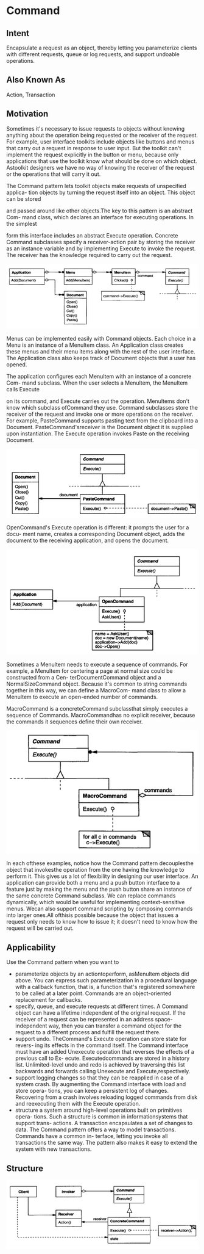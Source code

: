 # Command

## Intent

Encapsulate a request as an object, thereby letting you parameterize clients with
different requests, queue or log requests, and support undoable operations.

## Also Known As

Action, Transaction

## Motivation

Sometimes it's necessary to issue requests to objects without knowing anything
about the operation being requested or the receiver of the request. For example,
user interface toolkits include objects like buttons and menus that carry out a
request in response to user input. But the toolkit can't implement the request
explicitly in the button or menu, because only applications that use the toolkit
know what should be done on which object. Astoolkit designers we have no way
of knowing the receiver of the request or the operations that will carry it out.

The Command pattern lets toolkit objects make requests of unspecified applica-
tion objects by turning the request itself into an object. This object can be stored

and passed around like other objects.The key to this pattern is an abstract Com-
mand class, which declares an interface for executing operations. In the simplest

form this interface includes an abstract Execute operation. Concrete Command
subclasses specify a receiver-action pair by storing the receiver as an instance
variable and by implementing Execute to invoke the request. The receiver has the
knowledge required to carry out the request.

![](docs/_images/img.png)

Menus can be implemented easily with Command objects. Each choice in a Menu
is an instance of a Menultem class. An Application class creates these menus and
their menu items along with the rest of the user interface. The Application class
also keeps track of Document objects that a user has opened.

The application configures each Menultem with an instance of a concrete Com-
mand subclass. When the user selects a Menultem, the Menultem calls Execute

on its command, and Execute carries out the operation. Menultems don't know
which subclass ofCommand they use. Command subclasses store the receiver of
the request and invoke one or more operations on the receiver.
For example, PasteCommand supports pasting text from the clipboard into a
Document. PasteCommand'sreceiver is the Document object it is supplied upon
instantiation. The Execute operation invokes Paste on the receiving Document.

![](docs/_images/img_1.png)

OpenCommand's Execute operation is different: it prompts the user for a docu-
ment name, creates a corresponding Document object, adds the document to the
receiving application, and opens the document.

![](docs/_images/img_2.png)

Sometimes a Menultem needs to execute a sequence of commands. For example, a
Menultem for centering a page at normal size could be constructed from a Cen-
terDocumentCommand object and a NormalSizeCommand object. Because it's
common to string commands together in this way, we can define a MacroCom-
mand class to allow a Menultem to execute an open-ended number of commands.

MacroCommand is a concreteCommand subclassthat simply executes a sequence
of Commands. MacroCommandhas no explicit receiver, because the commands
it sequences define their own receiver.

![](docs/_images/img_3.png)

In each ofthese examples, notice how the Command pattern decouplesthe object
that invokesthe operation from the one having the knowledge to perform it. This
gives us a lot of flexibility in designing our user interface. An application can
provide both a menu and a push button interface to a feature just by making
the menu and the push button share an instance of the same concrete Command
subclass. We can replace commands dynamically, which would be useful for
implementing context-sensitive menus. Wecan also support command scripting
by composing commands into larger ones.All ofthisis possible because the object
that issues a request only needs to know how to issue it; it doesn't need to know
how the request will be carried out.

## Applicability

Use the Command pattern when you want to
 * parameterize objects by an actiontoperform, asMenultem objects did above.
You can express such parameterization in a procedural language with a
callback function, that is, a function that's registered somewhere to be called
at a later point. Commands are an object-oriented replacement for callbacks.
 * specify, queue, and execute requests at different times. A Command object
can have a lifetime independent of the original request. If the receiver of a
request can be represented in an address space-independent way, then you
can transfer a command object for the request to a different process and fulfill
the request there.
 * support undo. TheCommand's Execute operation can store state for revers-
ing its effects in the command itself. The Command interface must have an
added Unexecute operation that reverses the effects of a previous call to Ex-
ecute. Executedcommands are stored in a history list. Unlimited-level undo
and redo is achieved by traversing this list backwards and forwards calling
Unexecute and Execute,respectively.
 * support logging changes so that they can be reapplied in case of a system
crash. By augmenting the Command interface with load and store opera-
tions, you can keep a persistent log of changes. Recovering from a crash
involves reloading logged commands from disk and reexecuting them with
the Execute operation.
 * structure a system around high-level operations built on primitives opera-
tions. Such a structure is common in informationsystems that support trans-
actions. A transaction encapsulates a set of changes to data. The Command
pattern offers a way to model transactions. Commands have a common in-
terface, letting you invoke all transactions the same way. The pattern also
makes it easy to extend the system with new transactions.

## Structure

![](docs/_images/img_4.png)

